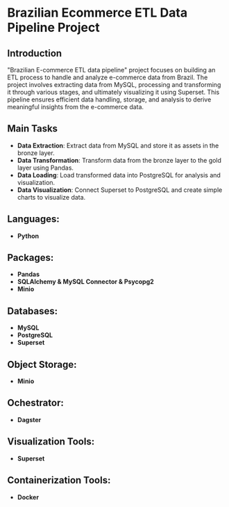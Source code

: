 # Brazilian Ecommerce ETL Data Pipeline Project

## Introduction
"Brazilian E-commerce ETL data pipeline" project focuses on building an ETL process to handle and analyze e-commerce data from Brazil. The project involves extracting data from MySQL, processing and transforming it through various stages, and ultimately visualizing it using Superset. This pipeline ensures efficient data handling, storage, and analysis to derive meaningful insights from the e-commerce data.

## Main Tasks
- **Data Extraction**: Extract data from MySQL and store it as assets in the bronze layer.
- **Data Transformation**: Transform data from the bronze layer to the gold layer using Pandas.
- **Data Loading**: Load transformed data into PostgreSQL for analysis and visualization.
- **Data Visualization**: Connect Superset to PostgreSQL and create simple charts to visualize data.

## Languages:
- **Python**
## Packages:
- **Pandas**
- **SQLAlchemy & MySQL Connector & Psycopg2**
- **Minio**

## Databases:
- **MySQL**
- **PostgreSQL**
- **Superset**
## Object Storage:
- **Minio**
## Ochestrator:
- **Dagster**
## Visualization Tools:
- **Superset**
## Containerization Tools:
- **Docker**

